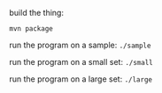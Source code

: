 build the thing:
```
mvn package
```

run the program on a sample: `./sample`

run the program on a small set: `./small`

run the program on a large set: `./large`
